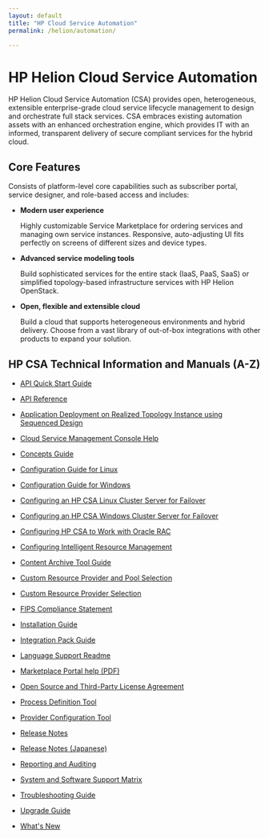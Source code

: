 ```yaml
---
layout: default
title: "HP Cloud Service Automation"
permalink: /helion/automation/

---
```

<!--UNDER REVISION-->

# HP Helion Cloud Service Automation #

HP Helion Cloud Service Automation (CSA) provides open, heterogeneous, extensible enterprise-grade cloud service lifecycle management to design and orchestrate full stack services. CSA embraces existing automation assets with an enhanced orchestration engine, which provides IT with an informed, transparent delivery of secure compliant services for the hybrid cloud.

## Core Features ##

Consists of platform-level core capabilities such as subscriber portal, service designer, and role-based access and includes:

- **Modern user experience**

	Highly customizable Service Marketplace for ordering services and managing own service instances. Responsive, auto-adjusting UI fits perfectly on screens of different sizes and device types.

- **Advanced service modeling tools**

	Build sophisticated services for the entire stack (IaaS, PaaS, SaaS) or simplified topology-based infrastructure services with HP Helion OpenStack.

- **Open, flexible and extensible cloud**

	Build a cloud that supports heterogeneous environments and hybrid delivery. Choose from a vast library of out-of-box integrations with other products to expand your solution.
 
## HP CSA Technical Information and Manuals (A-Z) ##

- [API Quick Start Guide](http://support.openview.hp.com/selfsolve/document/KM01085663/binary/CSA_410_API_Quick_Start.pdf)

- [API Reference](http://support.openview.hp.com/selfsolve/document/KM01061670/binary/CSA_410_API_Reference.pdf)

- [Application Deployment on Realized Topology Instance using Sequenced Design](http://support.openview.hp.com/selfsolve/document/KM01061722/binary/CSA_410_AppDeploymentRealizedTopoOnSequencedDesigns.pdf)

- [Cloud Service Management Console Help](http://support.openview.hp.com/selfsolve/document/KM01061667/binary/CSA_410_Management_Console_Help.pdf)

- [Concepts Guide](http://support.openview.hp.com/selfsolve/document/KM01061671/binary/CSA_410_Concepts_Guide.pdf)

- [Configuration Guide for Linux](http://support.openview.hp.com/selfsolve/document/KM01061715/binary/CSA_410_Linux_Configuration_Guide.pdf)

- [Configuration Guide for Windows](http://support.openview.hp.com/selfsolve/document/KM01061716/binary/CSA_410_Win_Configuration_Guide.pdf)

- [Configuring an HP CSA Linux Cluster Server for Failover](http://support.openview.hp.com/selfsolve/document/KM01061726/binary/CSA_410_Config_Linux_Cluster_Server_Failover.pdf)

- [Configuring an HP CSA Windows Cluster Server for Failover](http://support.openview.hp.com/selfsolve/document/KM01061727/binary/CSA_410_Config_Win_Cluster_Server_Failover.pdf)

- [Configuring HP CSA to Work with Oracle RAC](http://support.openview.hp.com/selfsolve/document/KM01061723/binary/CSA_410_Oracle_RAC_Configuration.pdf)

- [Configuring Intelligent Resource Management](http://support.openview.hp.com/selfsolve/document/KM01082360/binary/CSA_410_Configuring_Intelligent_Resource_Management.pdf)

- [Content Archive Tool Guide](http://support.openview.hp.com/selfsolve/document/KM01061669/binary/CSA_410_Content_Archive_Tool.pdf)

- [Custom Resource Provider and Pool Selection](http://support.openview.hp.com/selfsolve/document/KM01082361/binary/CSA_410_CustomerResoureProvider_PoolSelection.pdf)

- [Custom Resource Provider Selection](http://support.openview.hp.com/selfsolve/document/KM01082362/binary/CSA_410_CustomerResoureProvider_Selection.pdf)

- [FIPS Compliance Statement](http://support.openview.hp.com/selfsolve/document/KM01061712/binary/CSA_410_FIPS_140-2_Compliance_Statement_Doc.pdf)

- [Installation Guide](http://support.openview.hp.com/selfsolve/document/KM01061713/binary/CSA_410_Installation_Guide.zip)

- [Integration Pack Guide](http://support.openview.hp.com/selfsolve/document/KM01061719/binary/CSA_410_IntegrationPack.pdf)

- [Language Support Readme](http://support.openview.hp.com/selfsolve/document/KM01061665/binary/CSA_410_LangSupport_Readme.pdf)

- [Marketplace Portal help (PDF)](http://support.openview.hp.com/selfsolve/document/KM01061668/binary/CSA_410_Marketplace_Portal_Help.pdf)

- [Open Source and Third-Party License Agreement](http://support.openview.hp.com/selfsolve/document/KM01061718/binary/CSA_410_OS-3rdPty-Licenses.pdf)

- [Process Definition Tool](http://support.openview.hp.com/selfsolve/document/KM01061721/binary/CSA_410_Process_Definition_Tool.pdf)

- [Provider Configuration Tool](http://support.openview.hp.com/selfsolve/document/KM01085662/binary/CSA_410_Provider_Configuration_Tool.pdf)

- [Release Notes](http://support.openview.hp.com/selfsolve/document/KM01061666/binary/CSA_410_Release_Notes.pdf)

- [Release Notes (Japanese)](http://support.openview.hp.com/selfsolve/document/KM01073005/binary/CSA_410_Release_Notes_ja.pdf)

- [Reporting and Auditing](http://support.openview.hp.com/selfsolve/document/KM01061720/binary/CSA_410_Reporting.pdf)

- [System and Software Support Matrix](http://support.openview.hp.com/selfsolve/document/KM01061724/binary/CSA_410_SupportMatrix.pdf)

- [Troubleshooting Guide](http://support.openview.hp.com/selfsolve/document/KM01061714/binary/CSA_410_Troubleshooting.pdf)

- [Upgrade Guide](http://support.openview.hp.com/selfsolve/document/KM01061717/binary/CSA_410_Upgrade_Guide.zip)

- [What's New](http://support.openview.hp.com/selfsolve/document/KM01061725/binary/CSA_410_Whats_New.pdf)

